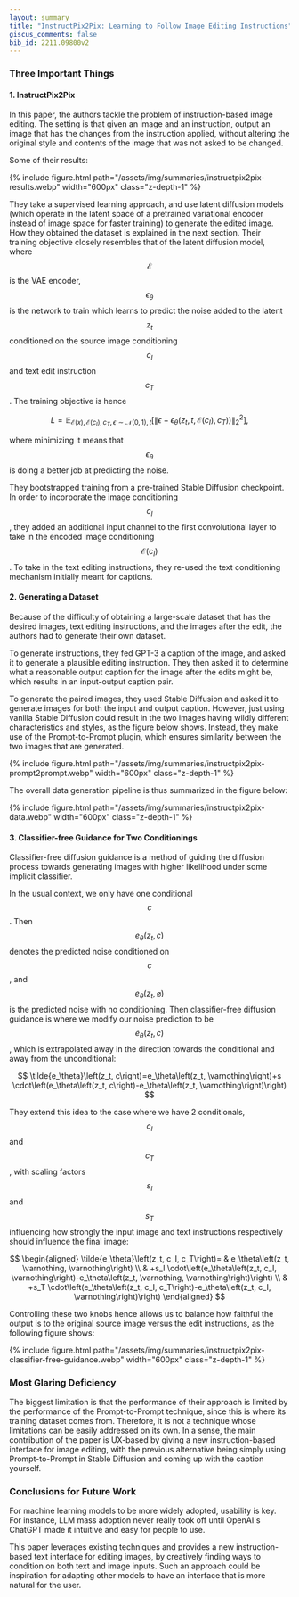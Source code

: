```yaml
---
layout: summary
title: "InstructPix2Pix: Learning to Follow Image Editing Instructions"
giscus_comments: false
bib_id: 2211.09800v2
---
```


### Three Important Things

#### 1. InstructPix2Pix

In this paper, the authors tackle the problem of instruction-based image
editing. The setting is that given an image and an instruction, output an image
that has the changes from the instruction applied, without altering the
original style and contents of the image that was not asked to be changed.

Some of their results:

{% include figure.html
    path="/assets/img/summaries/instructpix2pix-results.webp"
    width="600px"
    class="z-depth-1"
%}

They take a supervised learning approach, and use latent diffusion models (which
operate in the latent space of a pretrained variational encoder instead of image
space for faster training) to generate the edited image. How they obtained the
dataset is explained in the next section.
Their training objective closely resembles that of the latent diffusion model,
where $$\mathcal{E}$$ is the VAE encoder,  $$\epsilon_\theta$$ is the network
to train which learns to predict the noise added to the latent $$z_t$$
conditioned on the source image conditioning $$c_I$$ and text edit instruction
$$c_T$$. The training objective is hence

$$
\left.L=\mathbb{E}_{\mathcal{E}(x), \mathcal{E}\left(c_I\right), c_T, \epsilon \sim \mathcal{N}(0,1), t}\left[\| \epsilon-\epsilon_\theta\left(z_t, t, \mathcal{E}\left(c_I\right), c_T\right)\right) \|_2^2\right],
$$

where minimizing it means that $$\epsilon_\theta$$ is doing a better job at
predicting the noise.

They bootstrapped training from a pre-trained Stable Diffusion
checkpoint. In order to incorporate the image conditioning $$c_I$$,
they added an additional input channel to the first convolutional layer
to take in the encoded image conditioning $$\mathcal{E}(c_I)$$.
To take in the text editing instructions, they re-used the text conditioning
mechanism initially meant for captions.

#### 2. Generating a Dataset

Because of the difficulty of obtaining a large-scale dataset that has the
desired images, text editing instructions, and the images after the edit, the
authors had to generate their own dataset.

To generate instructions, they fed GPT-3 a caption of the image, and
asked it to generate a plausible editing instruction. They then
asked it to determine what a reasonable output caption for the image
after the edits might be, which results in an input-output caption pair.

To generate the paired images, they used Stable Diffusion and 
asked it to generate images for both the input and output caption.
However, just using vanilla Stable Diffusion could result in the two 
images having wildly different characteristics and styles, as
the figure below shows.
Instead, they make use of the Prompt-to-Prompt plugin, which 
ensures similarity between the two images that are generated.

{% include figure.html
    path="/assets/img/summaries/instructpix2pix-prompt2prompt.webp"
    width="600px"
    class="z-depth-1"
%}

The overall data generation pipeline is thus summarized in the figure below:

{% include figure.html
    path="/assets/img/summaries/instructpix2pix-data.webp"
    width="600px"
    class="z-depth-1"
%}

#### 3. Classifier-free Guidance for Two Conditionings

Classifier-free diffusion guidance is a method of guiding
the diffusion process towards generating images with higher
likelihood under some implicit classifier. 

In the usual context, we only have one conditional $$c$$.
Then $$e_\theta(z_t, c)$$ denotes the predicted noise
conditioned on $$c$$, and $$e_\theta(z_t, \varnothing)$$
is the predicted noise with no conditioning.
Then classifier-free diffusion guidance is where we modify
our noise prediction to be
$$\tilde{e}_\theta(z_t, c)$$, which is extrapolated
away in the direction towards the conditional
and away from the unconditional:

$$
\tilde{e_\theta}\left(z_t, c\right)=e_\theta\left(z_t, \varnothing\right)+s \cdot\left(e_\theta\left(z_t, c\right)-e_\theta\left(z_t, \varnothing\right)\right)
$$

They extend this idea to the case where we have 2 conditionals, $$c_I$$ and $$c_T$$,
with scaling factors $$s_I$$ and $$s_T$$ influencing how strongly the input image
and text instructions respectively should influence the final image:

$$
\begin{aligned}
\tilde{e_\theta}\left(z_t, c_I, c_T\right)= & e_\theta\left(z_t, \varnothing, \varnothing\right) \\
& +s_I \cdot\left(e_\theta\left(z_t, c_I, \varnothing\right)-e_\theta\left(z_t, \varnothing, \varnothing\right)\right) \\
& +s_T \cdot\left(e_\theta\left(z_t, c_I, c_T\right)-e_\theta\left(z_t, c_I, \varnothing\right)\right)
\end{aligned}
$$

Controlling these two knobs hence allows us to balance how faithful
the output is to the original source image versus the edit instructions,
as the following figure shows:

{% include figure.html
    path="/assets/img/summaries/instructpix2pix-classifier-free-guidance.webp"
    width="600px"
    class="z-depth-1"
%}

### Most Glaring Deficiency

The biggest limitation is that the performance of their approach is limited by
the performance of the Prompt-to-Prompt technique, since this is where its
training dataset comes from. Therefore, it is not a technique whose limitations
can be easily addressed on its own. In a sense, the main contribution of the
paper is UX-based by giving a new instruction-based interface for image editing,
with the previous alternative being simply using Prompt-to-Prompt in Stable
Diffusion and coming up with the caption yourself. 

### Conclusions for Future Work

For machine learning models to be more widely adopted, usability is key. For
instance, LLM mass adoption never really took off until OpenAI's ChatGPT made it
intuitive and easy for people to use.

This paper leverages existing techniques and provides a new instruction-based
text interface for editing images, by creatively finding ways to condition on
both text and image inputs. Such an approach could be inspiration for adapting
other models to have an interface that is more natural for the user.